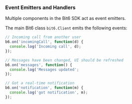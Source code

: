 ### Event Emitters and Handlers

Multiple components in the Bit6 SDK act as event emitters.

The main Bit6 class `bit6.Client` emits the following events:

```js
// Incoming call from another user
b6.on('incomingCall', function(d) {
  console.log('Incoming call', d);
});

// Messages have been changed, UI should be refreshed
b6.on('messages', function() {
  console.log('Messages updated';
});

// Got a real-time notification
b6.on('notification', function(m) {
  console.log('got notification', m);
});

```
